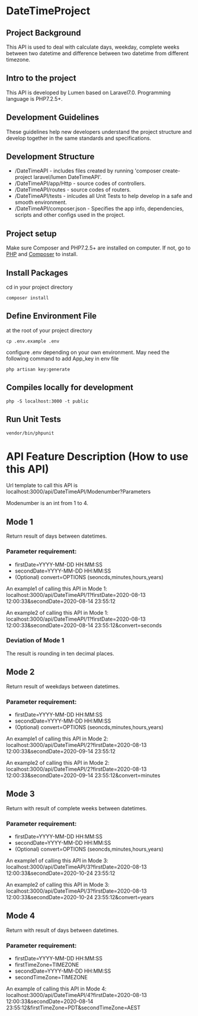 # DateTimeProject

## Project Background
This API is used to deal with calculate days, weekday, complete weeks between two datetime and difference between two datetime from different timezone.

## Intro to the project
This API is developed by Lumen based on Laravel7.0. Programming language is PHP7.2.5+.

## Development Guidelines
These guidelines help new developers understand the project structure and develop together in the same standards and specifications.

## Development Structure
* /DateTimeAPI - includes files created by running 'composer create-project laravel/lumen DateTimeAPI'.
* /DateTimeAPI/app/Http - source codes of controllers.
* /DateTimeAPI/routes - source codes of routers.
* /DateTimeAPI/tests - inlcudes all Unit Tests to help develop in a safe and smooth environment.
* /DateTimeAPI/composer.json - Specifies the app info, dependencies, scripts and other configs used in the project.

## Project setup
Make sure Composer and PHP7.2.5+ are installed on computer. If not, go to [PHP](https://www.php.net/downloads.php) and [Composer](https://getcomposer.org/) to install. 

## Install Packages
cd in your project directory
```
composer install
```

## Define Environment File
at the root of your project directory
```
cp .env.example .env
```
configure .env depending on your own environment. 
May need the following command to add App_key in env file
```
php artisan key:generate
```

## Compiles locally for development
```
php -S localhost:3000 -t public
```

## Run Unit Tests
```
vendor/bin/phpunit
```

# API Feature Description (How to use this API)
Url template to call this API is localhost:3000/api/DateTimeAPI/Modenumber?Parameters

Modenumber is an int from 1 to 4. 

## Mode 1
Return result of days between datetimes.

### Parameter requirement: 
* firstDate=YYYY-MM-DD HH:MM:SS
* secondDate=YYYY-MM-DD HH:MM:SS
* (Optional) convert=OPTIONS (seoncds,minutes,hours,years)

An example1 of calling this API in Mode 1: localhost:3000/api/DateTimeAPI/1?firstDate=2020-08-13 12:00:33&secondDate=2020-08-14 23:55:12

An example2 of calling this API in Mode 1: localhost:3000/api/DateTimeAPI/1?firstDate=2020-08-13 12:00:33&secondDate=2020-08-14 23:55:12&convert=seconds

### Deviation of Mode 1
The result is rounding in ten decimal places.

## Mode 2
Return result of weekdays between datetimes.

### Parameter requirement: 
* firstDate=YYYY-MM-DD HH:MM:SS
* secondDate=YYYY-MM-DD HH:MM:SS
* (Optional) convert=OPTIONS (seoncds,minutes,hours,years)

An example1 of calling this API in Mode 2: localhost:3000/api/DateTimeAPI/2?firstDate=2020-08-13 12:00:33&secondDate=2020-09-14 23:55:12

An example2 of calling this API in Mode 2: localhost:3000/api/DateTimeAPI/2?firstDate=2020-08-13 12:00:33&secondDate=2020-09-14 23:55:12&convert=minutes

## Mode 3
Return with result of complete weeks between datetimes.

### Parameter requirement: 
* firstDate=YYYY-MM-DD HH:MM:SS
* secondDate=YYYY-MM-DD HH:MM:SS
* (Optional) convert=OPTIONS (seoncds,minutes,hours,years)

An example1 of calling this API in Mode 3: localhost:3000/api/DateTimeAPI/3?firstDate=2020-08-13 12:00:33&secondDate=2020-10-24 23:55:12

An example2 of calling this API in Mode 3: localhost:3000/api/DateTimeAPI/3?firstDate=2020-08-13 12:00:33&secondDate=2020-10-24 23:55:12&convert=years

## Mode 4
Return with result of days between datetimes.

### Parameter requirement: 
* firstDate=YYYY-MM-DD HH:MM:SS
* firstTimeZone=TIMEZONE
* secondDate=YYYY-MM-DD HH:MM:SS
* secondTimeZone=TIMEZONE

An example of calling this API in Mode 4: localhost:3000/api/DateTimeAPI/4?firstDate=2020-08-13 12:00:33&secondDate=2020-08-14 23:55:12&firstTimeZone=PDT&secondTimeZone=AEST

